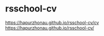 # rsschool-cv
https://hapurzhonau.github.io/rsschool-cv/cv  
https://hapurzhonau.github.io/rsschool-cv/
